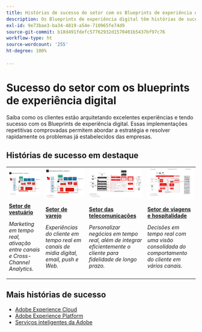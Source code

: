 ```yaml
---
title: Histórias de sucesso do setor com os Blueprints de experiência digital
description: Os Blueprints de experiência digital têm histórias de sucesso que destacam como vários setores estão obtendo valor comercial usando os aplicativos da Adobe Experience Cloud, fornecidos pela Adobe Experience Platform.
exl-id: 9e73bae3-ba34-4819-a54e-710965fe74d9
source-git-commit: b18d491fdefc57762932d1570401b5437bf97c76
workflow-type: ht
source-wordcount: '255'
ht-degree: 100%

---
```


# Sucesso do setor com os blueprints de experiência digital

Saiba como os clientes estão arquitetando excelentes experiências e tendo sucesso com os Blueprints de experiência digital. Essas implementações repetitivas comprovadas permitem abordar a estratégia e resolver rapidamente os problemas já estabelecidos das empresas.

## Histórias de sucesso em destaque

<table style="table-layout:fixed">
<tr>
  <td>
    <a href="https://experienceleague.adobe.com/docs/blueprints-learn/architecture/vertical-blueprints/apparel.html?lang=pt-BR"><img alt="imagem em miniatura de um setor de vestuário usando os blueprints de ativação de público-alvo, customer journey analytics e jornadas do cliente" src="../experience-platform/assets/aep+apps_vertical.svg"/></a>
    </td>
  <td>
    <a href="https://experienceleague.adobe.com/docs/blueprints-learn/architecture/vertical-blueprints/retail.html?lang=pt-BR"><img alt="imagem em miniatura de um setor de varejo usando os blueprints da Ativação com dados online/offline e do Journey Optimizer" src="../experience-platform/assets/aep+apps_vertical.svg"/></a>

</td>
  <td>
    <a href="https://experienceleague.adobe.com/docs/blueprints-learn/architecture/vertical-blueprints/telecommunications.html?lang=pt-BR"><img alt="imagem em miniatura do blueprint do Journey Optimizer" src="../customer-journeys/assets/ajo-architecture.svg" /></a>
  </td>
  <td>
    <a href="https://experienceleague.adobe.com/docs/blueprints-learn/architecture/vertical-blueprints/travel-hospitality.html?lang=pt-BR"><img alt="imagem em miniatura do blueprint da Ativação de dados online/offline" src="../audience-activation/assets/known_activation.svg" /></a>
  </td>
</tr>
<tr>
  <td>
    <div><a href="https://experienceleague.adobe.com/docs/blueprints-learn/architecture/vertical-blueprints/apparel.html?lang=pt-BR"><strong>Setor de vestuário</strong></a></div>
    <p><em>Marketing em tempo real, ativação entre canais e Cross-Channel Analytics.</em></p>
  </td>
  <td>
    <div><a href="https://experienceleague.adobe.com/docs/blueprints-learn/architecture/vertical-blueprints/retail.html?lang=pt-BR"><strong>Setor de varejo</strong></a></div>
    <p><em>Experiências do cliente em tempo real em canais de mídia digital, email, push e Web.</em></p>
  </td>
  <td>
    <div><a href="https://experienceleague.adobe.com/docs/blueprints-learn/architecture/vertical-blueprints/telecommunications.html?lang=pt-BR"><strong>Setor das telecomunicações</strong></a></div>
    <p><em>Personalizar negócios em tempo real, além de integrar eficientemente o cliente para fidelidade de longo prazo.</em></p>
  </td>
  <td>
    <div><a href="https://experienceleague.adobe.com/docs/blueprints-learn/architecture/vertical-blueprints/travel-hospitality.html?lang=pt-BR"><strong>Setor de viagens e hospitalidade</strong></a></div>
    <p><em>Decisões em tempo real com uma visão consolidada do comportamento do cliente em vários canais.</em></p>
  </td>
</tr>
</table>

## Mais histórias de sucesso

* <a href="https://business.adobe.com/customer-success-stories/index.html?Products+%26+Services=Experience">Adobe Experience Cloud</a>
* <a href="https://business.adobe.com/customer-success-stories/index.html?Products+%26+Services=Experience+Platform">Adobe Experience Platform</a>
* <a href="https://business.adobe.com/customer-success-stories/index.html?Products+%26+Services=Intelligent+Services">Serviços inteligentes da Adobe</a>
